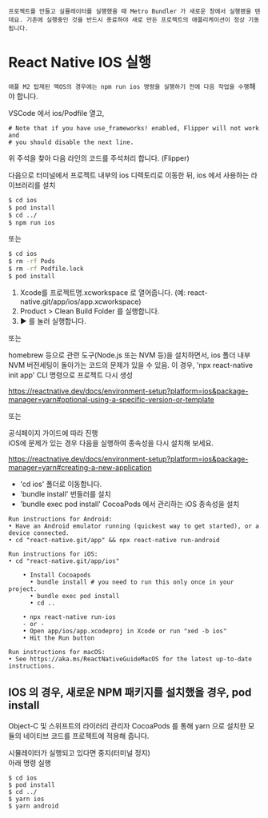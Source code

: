 `프로젝트를 만들고 실뮬레이터를 실행했을 때 Metro Bundler 가 새로운 창에서 실행됐을 텐데요. 기존에 실행중인 것을 반드시 종료하야 새로 만든 프로젝트의 애플리케이션이 정상 기동됩니다.`

# React Native IOS 실행

`애플 M2 탑재된 맥OS의 경우에는 npm run ios 명령을 실행하기 전에 다음 작업을 수행`해야 합니다.

VSCode 에서 ios/Podfile 열고,

```
# Note that if you have use_frameworks! enabled, Flipper will not work and
# you should disable the next line.
```

위 주석을 찾아 다음 라인의 코드를 주석처리 합니다. (Flipper)

다음으로 터미널에서 프로젝트 내부의 ios 디렉토리로 이동한 뒤, ios 에서 사용하는 라이브러리를 설치

```bash
$ cd ios
$ pod install
$ cd ../
$ npm run ios
```

또는

```bash
$ cd ios
$ rm -rf Pods
$ rm -rf Podfile.lock
$ pod install
```

1. Xcode를 프로젝트명.xcworkspace 로 열어줍니다. (예: react-native.git/app/ios/app.xcworkspace)
2. Product > Clean Build Folder 를 실행합니다.
3. ▶︎ 를 눌러 실행합니다.

또는

homebrew 등으로 관련 도구(Node.js 또는 NVM 등)을 설치하면서,
ios 폴더 내부 NVM 버전세팅이 돌아가는 코드의 문제가 있을 수 있음.
이 경우, 'npx react-native init app' CLI 명령으로 프로젝트 다시 생성

https://reactnative.dev/docs/environment-setup?platform=ios&package-manager=yarn#optional-using-a-specific-version-or-template

또는

공식페이지 가이드에 따라 진행  
iOS에 문제가 있는 경우 다음을 실행하여 종속성을 다시 설치해 보세요.

https://reactnative.dev/docs/environment-setup?platform=ios&package-manager=yarn#creating-a-new-application

- 'cd ios' 폴더로 이동합니다.
- 'bundle install' 번들러를 설치
- 'bundle exec pod install' CocoaPods 에서 관리하는 iOS 종속성을 설치

```
Run instructions for Android:
• Have an Android emulator running (quickest way to get started), or a device connected.
• cd "react-native.git/app" && npx react-native run-android

Run instructions for iOS:
• cd "react-native.git/app/ios"

    • Install Cocoapods
      • bundle install # you need to run this only once in your project.
      • bundle exec pod install
      • cd ..

    • npx react-native run-ios
    - or -
    • Open app/ios/app.xcodeproj in Xcode or run "xed -b ios"
    • Hit the Run button

Run instructions for macOS:
• See https://aka.ms/ReactNativeGuideMacOS for the latest up-to-date instructions.
```

## IOS 의 경우, 새로운 NPM 패키지를 설치했을 경우, pod install

Object-C 및 스위프트의 라이러리 관리자 CocoaPods 를 통해 yarn 으로 설치한 모듈의 네이티브 코드를 프로젝트에 적용해 줍니다.

시뮬레이터가 실행되고 있다면 중지(터미널 정지)  
아래 명령 실행

```
$ cd ios
$ pod install
$ cd ../
$ yarn ios
$ yarn android
```
